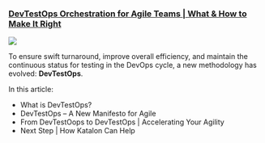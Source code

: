 ### [DevTestOps Orchestration for Agile Teams | What & How to Make It Right ](https://www.katalon.com/resources-center/blog/devtestops-orchestration-agile-teams/?utm_source=katalon&utm_medium=ks_start_page)

  <img src="https://d1h3p5fzmizjvp.cloudfront.net/wp-content/uploads/2021/09/DevTestOps-orchestration-for-agile-team-_-How-to-make-it-right_Banner.png">

To ensure swift turnaround, improve overall efficiency, and maintain the continuous status for testing in the DevOps cycle, a new methodology has evolved: **DevTestOps**.

In this article:

* What is DevTestOps?
* DevTestOps – A New Manifesto for Agile 
* From DevTestOops to DevTestOps | Accelerating Your Agility
* Next Step | How Katalon Can Help
